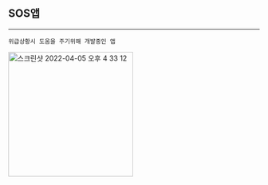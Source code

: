 ## SOS앱
---
```
위급상황시 도움을 주기위해 개발중인 앱
```
<img width="250" alt="스크린샷 2022-04-05 오후 4 33 12" src="https://user-images.githubusercontent.com/92036498/161702412-12366e93-0994-44b9-bcff-e1bac2cf158b.png">
